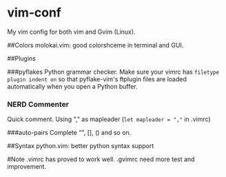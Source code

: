 # vim-conf
My vim config for both vim and Gvim (Linux).

##Colors
molokai.vim: good colorshceme in terminal and GUI.

##Plugins 

###pyflakes
Python grammar checker.
Make sure your vimrc has `filetype plugin indent on` so that pyflake-vim's ftplugin files are loaded automatically when you open a Python buffer.

### NERD Commenter
Quick comment.
Using "," as mapleader (`let mapleader = ","` in .vimrc)

###auto-pairs
Complete "", [], () and so on.

##Syntax
python.vim: better python syntax support

#Note
.vimrc has proved to work well.
.gvimrc need more test and improvement.
